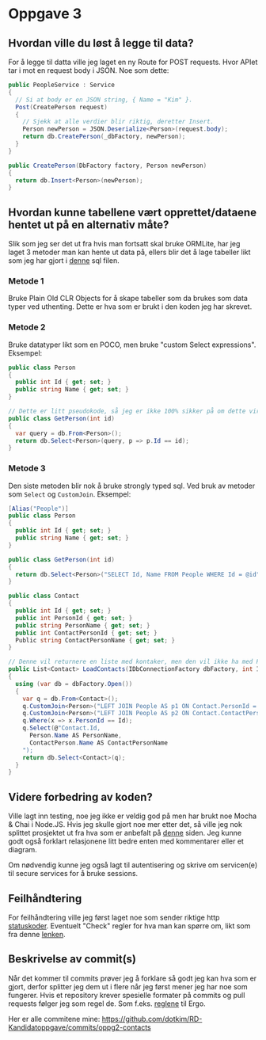 # Oppgave 3

## Hvordan ville du løst å legge til data?

For å legge til datta ville jeg laget en ny Route for POST requests. Hvor APIet tar i mot en request body i JSON. Noe som dette:

```csharp
public PeopleService : Service
{
  // Si at body er en JSON string, { Name = "Kim" }.
  Post(CreatePerson request)
  {
    // Sjekk at alle verdier blir riktig, deretter Insert.
    Person newPerson = JSON.Deserialize<Person>(request.body);
    return db.CreatePerson(_dbFactory, newPerson);
  }
}

public CreatePerson(DbFactory factory, Person newPerson)
{
  return db.Insert<Person>(newPerson);
}
```

## Hvordan kunne tabellene vært opprettet/dataene hentet ut på en alternativ måte?

Slik som jeg ser det ut fra hvis man fortsatt skal bruke ORMLite, har jeg laget 3 metoder man kan hente ut data på, ellers blir det å lage tabeller likt som jeg har gjort i [denne](https://github.com/dotkim/RD-Kandidatoppgave/blob/oppg2-contacts/HelpFiles/DatabaseConceptDesign.sql) sql filen.

### Metode 1

Bruke Plain Old CLR Objects for å skape tabeller som da brukes som data typer ved uthenting. Dette er hva som er brukt i den koden jeg har skrevet.

### Metode 2

Bruke datatyper likt som en POCO, men bruke "custom Select expressions". Eksempel:

```csharp
public class Person
{
  public int Id { get; set; }
  public string Name { get; set; }
}

// Dette er litt pseudokode, så jeg er ikke 100% sikker på om dette virker.
public class GetPerson(int id)
{
  var query = db.From<Person>();
  return db.Select<Person>(query, p => p.Id == id);
}
```

### Metode 3

Den siste metoden blir nok å bruke strongly typed sql. Ved bruk av metoder som `Select` og `CustomJoin`. Eksempel:

```csharp
[Alias("People")]
public class Person
{
  public int Id { get; set; }
  public string Name { get; set; }
}

public class GetPerson(int id)
{
  return db.Select<Person>("SELECT Id, Name FROM People WHERE Id = @id", id);
}

public class Contact
{
  public int Id { get; set; }
  public int PersonId { get; set; }
  public string PersonName { get; set; }
  public int ContactPersonId { get; set; }
  Public string ContactPersonName { get; set; }
}

// Denne vil returnere en liste med kontaker, men den vil ikke ha med PersonId eller ContactPersonId, disse er ikke med i selecten.
public List<Contact> LoadContacts(IDbConnectionFactory dbFactory, int Id)
{
  using (var db = dbFactory.Open())
  {
    var q = db.From<Contact>();
    q.CustomJoin<Person>("LEFT JOIN People AS p1 ON Contact.PersonId = p1.Id");
    q.CustomJoin<Person>("LEFT JOIN People AS p2 ON Contact.ContactPersonId = p2.Id");
    q.Where(x => x.PersonId == Id);
    q.Select(@"Contact.Id,
      Person.Name AS PersonName,
      ContactPerson.Name AS ContactPersonName
    ");
    return db.Select<Contact>(q);
  }
}
```

## Videre forbedring av koden?

Ville lagt inn testing, noe jeg ikke er veldig god på men har brukt noe Mocha & Chai i Node.JS. Hvis jeg skulle gjort noe mer etter det, så ville jeg nok splittet prosjektet ut fra hva som er anbefalt på [denne](https://docs.servicestack.net/physical-project-structure) siden. Jeg kunne godt også forklart relasjonene litt bedre enten med kommentarer eller et diagram.

Om nødvendig kunne jeg også lagt til autentisering og skrive om servicen(e) til secure services for å bruke sessions.

## Feilhåndtering

For feilhåndtering ville jeg først laget noe som sender riktige http [statuskoder](https://docs.servicestack.net/error-handling#default-mapping-of-c-exceptions-to-http-errors). Eventuelt "Check" regler for hva man kan spørre om, likt som fra denne [lenken](https://docs.servicestack.net/design-message-based-apis#error-handling-and-validation).

## Beskrivelse av commit(s)

Når det kommer til commits prøver jeg å forklare så godt jeg kan hva som er gjort, derfor splitter jeg dem ut i flere når jeg først mener jeg har noe som fungerer. Hvis et repository krever spesielle formater på commits og pull requests følger jeg som regel de. Som f.eks. [reglene](https://github.com/accordproject/ergo/blob/master/DEVELOPERS.md#-git-commit-guidelines) til Ergo.

Her er alle commitene mine: https://github.com/dotkim/RD-Kandidatoppgave/commits/oppg2-contacts